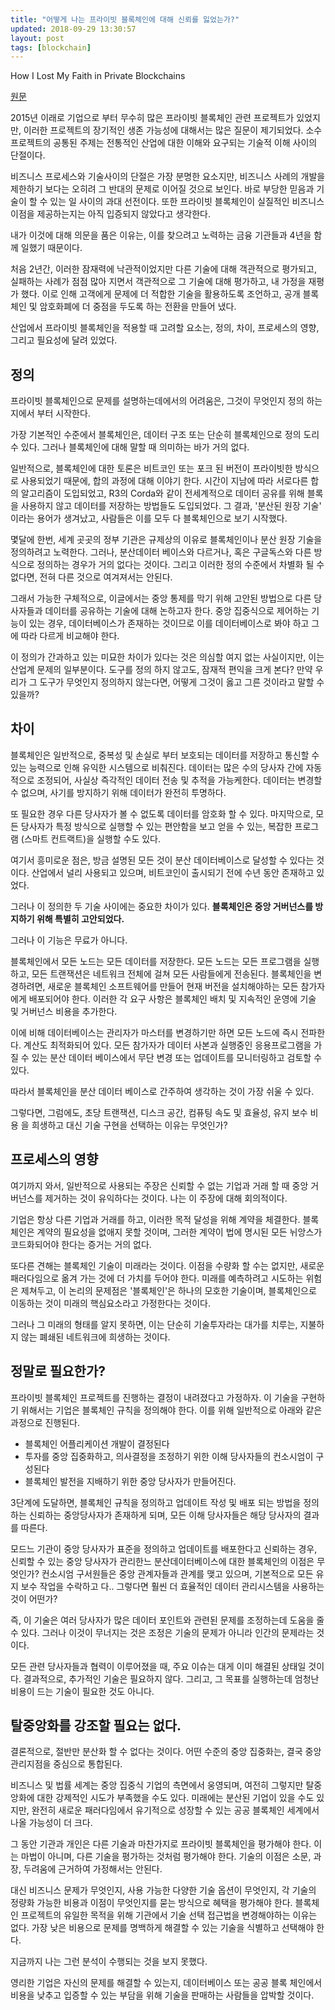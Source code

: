 ```yaml
---
title: "어떻게 나는 프라이빗 블록체인에 대해 신뢰를 잃었는가?"
updated: 2018-09-29 13:30:57
layout: post
tags: [blockchain]
---
```


How I Lost My Faith in Private Blockchains

[원문](https://www.coindesk.com/how-i-lost-my-faith-in-private-blockchains/)

2015년 이래로 기업으로 부터 무수히 많은 프라이빗 블록체인 관련 프로젝트가 있었지만, 이러한 프로젝트의 장기적인 생존 가능성에 대해서는 많은 질문이 제기되었다. 소수 프로젝트의 공통된 주제는 전통적인 산업에 대한 이해와 요구되는 기술적 이해 사이의 단절이다. 

비즈니스 프로세스와 기술사이의 단절은 가장 분명한 요소지만, 비즈니스 사례의 개발을 제한하기 보다는 오히려 그 반대의 문제로 이어질 것으로 보인다. 바로 부당한 믿음과 기술이 할 수 있는 일 사이의 과대 선전이다. 또한 프라이빗 블록체인이 실질적인 비즈니스 이점을 제공하는지는 아직 입증되지 않았다고 생각한다.

내가 이것에 대해 의문을 품은 이유는, 이를 찾으려고 노력하는 금융 기관들과 4년을 함께 일했기 때문이다.

처음 2년간, 이러한 잠재력에 낙관적이었지만 다른 기술에 대해 객관적으로 평가되고, 실패하는 사례가 점점 많아 지면서 객관적으로 그 기술에 대해 평가하고, 내 가정을 재평가 했다. 이로 인해 고객에게 문제에 더 적합한 기술을 활용하도록 조언하고, 공개 블록체인 및 암호화폐에 더 중점을 두도록 하는 전환을 만들어 냈다.

산업에서 프라이빗 블록체인을 적용할 때 고려할 요소는, 정의, 차이, 프로세스의 영향, 그리고 필요성에 달려 있었다.

## 정의

프라이빗 블록체인으로 문제를 설명하는데에서의 어려움은, 그것이 무엇인지 정의 하는지에서 부터 시작한다.

가장 기본적인 수준에서 블록체인은, 데이터 구조 또는 단순히 블록체인으로 정의 도리 수 있다. 그러나 블록체인에 대해 말할 때 의미하는 바가 거의 없다.

일반적으로, 블록체인에 대한 토론은 비트코인 또는 포크 된 버전이 프라이빗한 방식으로 사용되었기 때문에, 합의 과정에 대해 이야기 한다. 시간이 지남에 따라 서로다른 합의 알고리즘이 도입되었고, R3의 Corda와 같이 전세계적으로 데이터 공유를 위해 블록을 사용하지 않고 데이터를 저장하는 방법들도 도입되었다. 그 결과, '분산된 원장 기술' 이라는 용어가 생겨났고, 사람들은 이를 모두 다 블록체인으로 보기 시작했다.

몇달에 한번, 세계 곳곳의 정부 기관은 규제상의 이유로 블록체인이나 분산 원장 기술을 정의하려고 노력한다. 그러나, 분산데이터 베이스와 다르거나, 혹은 구글독스와 다른 방식으로 정의하는 경우가 거의 없다는 것이다. 그리고 이러한 정의 수준에서 차별화 될 수 없다면, 전혀 다른 것으로 여겨져서는 안된다.

그래서 가능한 구체적으로, 이글에서는 중앙 통제를 막기 위해 고안된 방법으로 다른 당사자들과 데이터를 공유하는 기술에 대해 논하고자 한다. 중앙 집중식으로 제어하는 기능이 있는 경우, 데이터베이스가 존재하는 것이므로 이를 데이터베이스로 봐야 하고 그에 따라 다르게 비교해야 한다.

이 정의가 간과하고 있는 미묘한 차이가 있다는 것은 의심할 여지 없는 사실이지만, 이는 산업계 문제의 일부분이다. 도구를 정의 하지 않고도, 잠재적 편익을 크게 본다? 만약 우리가 그 도구가 무엇인지 정의하지 않는다면, 어떻게 그것이 옳고 그른 것이라고 말할 수 있을까?

## 차이

블록체인은 일반적으로, 중복성 및 손실로 부터 보호되는 데이터를 저장하고 통신할 수 있는 능력으로 인해 유익한 시스템으로 비춰진다. 데이터는 많은 수의 당사자 간에 자동적으로 조정되어, 사실상 즉각적인 데이터 전송 및 추적을 가능케한다. 데이터는 변경할 수 없으며, 사기를 방지하기 위해 데이터가 완전히 투명하다.

또 필요한 경우 다른 당사자가 볼 수 없도록 데이터를 암호화 할 수 있다. 마지막으로, 모든 당사자가 특정 방식으로 실행할 수 있는 편안함을 보고 얻을 수 있는, 복잡한 프로그램 (스마트 컨트랙트)을 실행할 수도 있다.

여기서 흥미로운 점은, 방금 설명된 모든 것이 분산 데이터베이스로 달성할 수 있다는 것이다. 산업에서 널리 사용되고 있으며, 비트코인이 출시되기 전에 수년 동안 존재하고 있었다.

그러나 이 정의한 두 기술 사이에는 중요한 차이가 있다. **블록체인은 중앙 거버넌스를 방지하기 위해 특별히 고안되었다.**

그러나 이 기능은 무료가 아니다.

블록체인에서 모든 노드는 모든 데이터를 저장한다. 모든 노드는 모든 프로그램을 실행하고, 모든 트랜잭션은 네트워크 전체에 걸쳐 모든 사람들에게 전송된다. 블록체인을 변경하려면, 새로운 블록체인 소프트웨어를 만들어 현재 버전을 설치해야하는 모든 참가자에게 배포되어야 한다. 이러한 각 요구 사항은 블록체인 배치 및 지속적인 운영에 기술 및 거버넌스 비용을 추가한다.

이에 비해 데이터베이스는 관리자가 마스터를 변경하기만 하면 모든 노드에 즉시 전파한다. 계산도 최적화되어 있다. 모든 참가자가 데이터 사본과 실행중인 응용프로그램을 가질 수 있는 분산 데이터 베이스에서 무단 변경 또는 업데이트를 모니터링하고 검토할 수 있다.

따라서 블록체인을 분산 데이터 베이스로 간주하여 생각하는 것이 가장 쉬울 수 있다.

그렇다면, 그럼에도, 초당 트랜잭션, 디스크 공간, 컴퓨팅 속도 및 효율성, 유지 보수 비용 을 희생하고 대신 기술 구현을 선택하는 이유는 무엇인가?

## 프로세스의 영향

여기까지 와서, 일반적으로 사용되는 주장은 신뢰할 수 없는 기업과 거래 할 때 중앙 거버넌스를 제거하는 것이 유익하다는 것이다. 나는 이 주장에 대해 회의적이다.

기업은 항상 다른 기업과 거래를 하고, 이러한 목적 달성을 위해 계약을 체결한다. 블록체인은 계약의 필요성을 없애지 못할 것이며, 그러한 계약이 법에 명시된 모든 뉘앙스가 코드화되어야 한다는 증거는 거의 없다.

또다른 견해는 블록체인 기술이 미래라는 것이다. 이점을 수량화 할 수는 없지만, 새로운 패러다임으로 옮겨 가는 것에 더 가치를 두어야 한다. 미래를 예측하려고 시도하는 위험은 제쳐두고, 이 논리의 문제점은 '블록체인'은 하나의 모호한 기술이며, 블록체인으로 이동하는 것이 미래의 핵심요소라고 가정한다는 것이다.

그러나 그 미래의 형태를 알지 못하면, 이는 단순히 기술투자라는 대가를 치루는, 지불하지 않는 폐쇄된 네트워크에 희생하는 것이다.

## 정말로 필요한가?

프라이빗 블록체인 프로젝트를 진행하는 결정이 내려졌다고 가정하자. 이 기술을 구현하기 위해서는 기업은 블록체인 규칙을 정의해야 한다. 이를 위해 일반적으로 아래와 같은 과정으로 진행된다.

- 블록체인 어플리케이션 개발이 결정된다
- 투자를 중앙 집중화하고, 의사결정을 조정하기 위한 이해 당사자들의 컨소시엄이 구성된다
- 블록체인 발전을 지배하기 위한 중앙 당사자가 만들어진다.

3단계에 도달하면, 블록체인 규칙을 정의하고 업데이트 작성 및 배포 되는 방법을 정의하는 신뢰하는 중앙당사자가 존재하게 되며, 모든 이해 당사자들은 해당 당사자의 결과를 따른다.

모드느 기관이 중앙 당사자가 표준을 정의하고 업데이트를 배포한다고 신뢰하는 경우, 신뢰할 수 있는 중앙 당사자가 관리한느 분산데이터베이스에 대한 블록체인의 이점은 무엇인가? 컨소시엄 구서원들은 중앙 관계자들과 관계를 맺고 있으며, 기본적으로 모든 유지 보수 작업을 수락하고 다.. 그렇다면 훨씬 더 효율적인 데이터 관리시스템을 사용하는 것이 어떤가?

즉, 이 기술은 여러 당사자가 많은 데이터 포인트와 관련된 문제를 조정하는데 도움을 줄 수 있다. 그러나 이것이 무너지는 것은 조정은 기술의 문제가 아니라 인간의 문제라는 것이다.

모든 관련 당사자들과 협력이 이루어졌을 때, 주요 이슈는 대게 이미 해결된 상태일 것이다. 결과적으로, 추가적인 기술은 필요하지 않다. 그리고, 그 목표를 실행하는데 엄청난 비용이 드는 기술이 필요한 것도 아니다.

## 탈중앙화를 강조할 필요는 없다.

결론적으로, 절반만 분산화 할 수 없다는 것이다. 어떤 수준의 중앙 집중화는, 결국 중앙 관리지점을 중심으로 통합된다. 

비즈니스 및 법률 세계는 중앙 집중식 기업의 측면에서 웅영되며, 여전히 그렇지만 탈중앙화에 대한 강제적인 시도가 부족했을 수도 있다. 미래에는 분산된 기업이 있을 수도 있지만, 완전히 새로운 패러다임에서 유기적으로 성장할 수 있는 공공 블록체인 세계에서 나올 가능성이 더 크다.

그 동안 기관과 개인은 다른 기술과 마찬가지로 프라이빗 블록체인을 평가해야 한다. 이는 마법이 아니며, 다른 기술을 평가하는 것처럼 평가해야 한다. 기술의 이점은 소문, 과장, 두려움에 근거하여 가정해서는 안된다.

대신 비즈니스 문제가 무엇인지, 사용 가능한 다양한 기술 옵션이 무엇인지, 각 기술의 정량화 가능한 비용과 이점이 무엇인지를 묻는 방식으로 혜택을 평가해야 한다. 블록체인 프로젝트의 유일한 목적을 위해 기관에서 기술 선택 접근법을 변경해야하는 이유는 없다. 가장 낮은 비용으로 문제를 명백하게 해결할 수 있는 기술을 식별하고 선택해야 한다.

지금까지 나는 그런 분석이 수행되는 것을 보지 못했다.

영리한 기업은 자신의 문제를 해결할 수 있는지, 데이터베이스 또는 공공 블록 체인에서 비용을 낮추고 입증할 수 있는 부담을 위해 기술을 판매하는 사람들을 압박할 것이다.